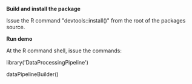 **Build and install the package**

Issue the R command "devtools::install()" from the root of the packages source.

**Run demo**

At the R command shell, issue the commands:

library('DataProcessingPipeline')

dataPipelineBuilder()
